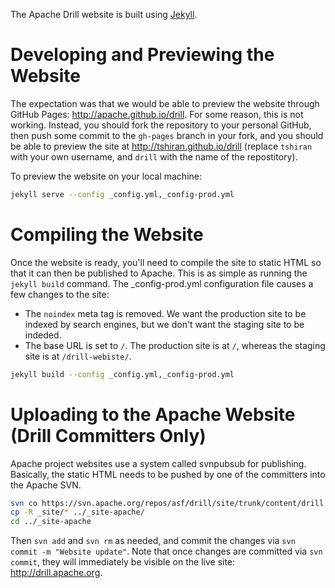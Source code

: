 The Apache Drill website is built using [Jekyll](http://jekyllrb.com/).

# Developing and Previewing the Website

The expectation was that we would be able to preview the website through GitHub Pages: <http://apache.github.io/drill>. For some reason, this is not working. Instead, you should fork the repository to your personal GitHub, then push some commit to the `gh-pages` branch in your fork, and you should be able to preview the site at <http://tshiran.github.io/drill> (replace `tshiran` with your own username, and `drill` with the name of the repostitory).

To preview the website on your local machine:

```bash
jekyll serve --config _config.yml,_config-prod.yml
```

# Compiling the Website

Once the website is ready, you'll need to compile the site to static HTML so that it can then be published to Apache. This is as simple as running the `jekyll build` command. The _config-prod.yml configuration file causes a few changes to the site:

* The `noindex` meta tag is removed. We want the production site to be indexed by search engines, but we don't want the staging site to be indeded.
* The base URL is set to `/`. The production site is at `/`, whereas the staging site is at `/drill-webiste/`.

```bash
jekyll build --config _config.yml,_config-prod.yml
```

# Uploading to the Apache Website (Drill Committers Only)

Apache project websites use a system called svnpubsub for publishing. Basically, the static HTML needs to be pushed by one of the committers into the Apache SVN.

```bash
svn co https://svn.apache.org/repos/asf/drill/site/trunk/content/drill ../_site-apache
cp -R _site/* ../_site-apache/
cd ../_site-apache
```

Then `svn add` and `svn rm` as needed, and commit the changes via `svn commit -m "Website update"`. Note that once changes are committed via `svn commit`, they will immediately be visible on the live site: <http://drill.apache.org>.

